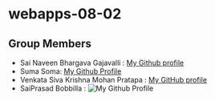 # webapps-08-02

## Group Members
- Sai Naveen Bhargava Gajavalli : [My Github profile](https://github.com/naveenpi)
- Suma Soma: [My Github Profile](https://github.com/suma-gitrep)
- Venkata Siva Krishna Mohan Pratapa : [My GitHub profile](https://github.com/mohanpratapa)
- SaiPrasad Bobbilla : ![My Github Profile](https://github.com/prasadbobbilla)

